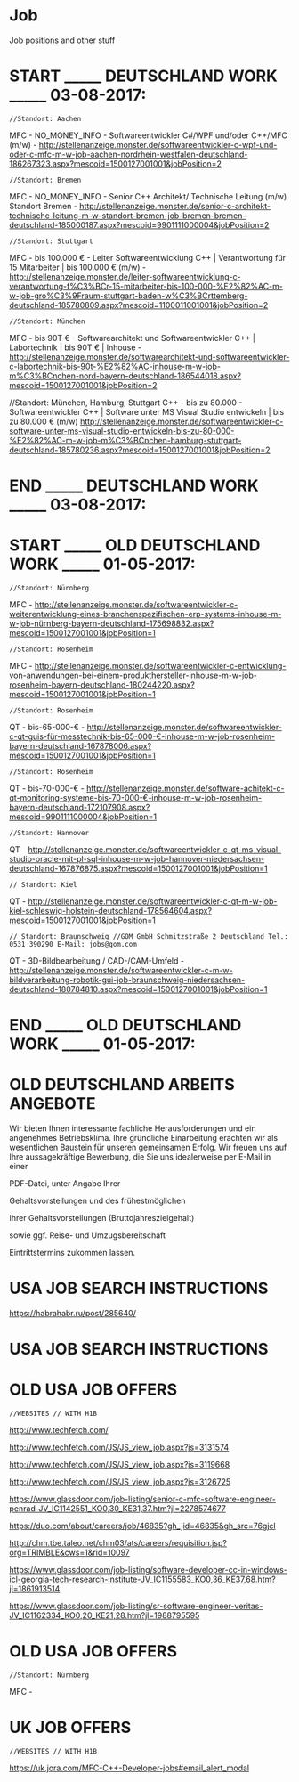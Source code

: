 # Job
Job positions and other stuff


# START _____ DEUTSCHLAND WORK  _____ 03-08-2017:

    //Standort: Aachen
MFC - NO_MONEY_INFO - Softwareentwickler C#/WPF und/oder C++/MFC (m/w) - http://stellenanzeige.monster.de/softwareentwickler-c-wpf-und-oder-c-mfc-m-w-job-aachen-nordrhein-westfalen-deutschland-186267323.aspx?mescoid=1500127001001&jobPosition=2

    //Standort: Bremen
MFC - NO_MONEY_INFO - Senior C++ Architekt/ Technische Leitung (m/w) Standort Bremen - http://stellenanzeige.monster.de/senior-c-architekt-technische-leitung-m-w-standort-bremen-job-bremen-bremen-deutschland-185000187.aspx?mescoid=9901111000004&jobPosition=2

    //Standort: Stuttgart
MFC - bis 100.000 € - Leiter Softwareentwicklung C++ | Verantwortung für 15 Mitarbeiter | bis 100.000 € (m/w) -  http://stellenanzeige.monster.de/leiter-softwareentwicklung-c-verantwortung-f%C3%BCr-15-mitarbeiter-bis-100-000-%E2%82%AC-m-w-job-gro%C3%9Fraum-stuttgart-baden-w%C3%BCrttemberg-deutschland-185780809.aspx?mescoid=1100011001001&jobPosition=2

    //Standort: München
MFC - bis 90T € - Softwarearchitekt und Softwareentwickler C++ | Labortechnik | bis 90T € | Inhouse - http://stellenanzeige.monster.de/softwarearchitekt-und-softwareentwickler-c-labortechnik-bis-90t-%E2%82%AC-inhouse-m-w-job-m%C3%BCnchen-nord-bayern-deutschland-186544018.aspx?mescoid=1500127001001&jobPosition=2

   //Standort: München, Hamburg, Stuttgart
C++ - bis zu 80.000 - Softwareentwickler C++ | Software unter MS Visual Studio entwickeln | bis zu 80.000 € (m/w)
http://stellenanzeige.monster.de/softwareentwickler-c-software-unter-ms-visual-studio-entwickeln-bis-zu-80-000-%E2%82%AC-m-w-job-m%C3%BCnchen-hamburg-stuttgart-deutschland-185780236.aspx?mescoid=1500127001001&jobPosition=2

# END _____ DEUTSCHLAND WORK  _____ 03-08-2017:


# START _____ OLD DEUTSCHLAND WORK  _____ 01-05-2017:

    //Standort: Nürnberg
MFC - http://stellenanzeige.monster.de/softwareentwickler-c-weiterentwicklung-eines-branchenspezifischen-erp-systems-inhouse-m-w-job-nürnberg-bayern-deutschland-175698832.aspx?mescoid=1500127001001&jobPosition=1

    //Standort: Rosenheim
MFC - http://stellenanzeige.monster.de/softwareentwickler-c-entwicklung-von-anwendungen-bei-einem-produkthersteller-inhouse-m-w-job-rosenheim-bayern-deutschland-180244220.aspx?mescoid=1500127001001&jobPosition=1


    //Standort: Rosenheim
QT - bis-65-000-€ - http://stellenanzeige.monster.de/softwareentwickler-c-qt-guis-für-messtechnik-bis-65-000-€-inhouse-m-w-job-rosenheim-bayern-deutschland-167878006.aspx?mescoid=1500127001001&jobPosition=1

    //Standort: Rosenheim
QT - bis-70-000-€ - http://stellenanzeige.monster.de/software-achitekt-c-qt-monitoring-systeme-bis-70-000-€-inhouse-m-w-job-rosenheim-bayern-deutschland-172107908.aspx?mescoid=9901111000004&jobPosition=1

    //Standort: Hannover
QT - http://stellenanzeige.monster.de/softwareentwickler-c-qt-ms-visual-studio-oracle-mit-pl-sql-inhouse-m-w-job-hannover-niedersachsen-deutschland-167876875.aspx?mescoid=1500127001001&jobPosition=1

    // Standort: Kiel
QT - http://stellenanzeige.monster.de/softwareentwickler-c-qt-m-w-job-kiel-schleswig-holstein-deutschland-178564604.aspx?mescoid=1500127001001&jobPosition=1

    // Standort: Braunschweig //GOM GmbH Schmitzstraße 2 Deutschland Tel.: 0531 390290 E-Mail: jobs@gom.com 
QT - 3D-Bildbearbeitung / CAD-/CAM-Umfeld - http://stellenanzeige.monster.de/softwareentwickler-c-m-w-bildverarbeitung-robotik-gui-job-braunschweig-niedersachsen-deutschland-180784810.aspx?mescoid=1500127001001&jobPosition=1

# END _____ OLD DEUTSCHLAND WORK  _____ 01-05-2017:



# OLD DEUTSCHLAND ARBEITS ANGEBOTE

Wir bieten Ihnen interessante fachliche Herausforderungen und ein angenehmes Betriebsklima. Ihre gründliche Einarbeitung erachten wir als wesentlichen Baustein für unseren gemeinsamen Erfolg. Wir freuen uns auf Ihre aussagekräftige Bewerbung, die Sie uns idealerweise 
per E-Mail in einer 

PDF-Datei, unter Angabe Ihrer 

Gehaltsvorstellungen und des frühestmöglichen 

Ihrer Gehaltsvorstellungen (Bruttojahreszielgehalt)

sowie ggf. Reise- und Umzugsbereitschaft

Eintrittstermins zukommen lassen.


# USA JOB SEARCH INSTRUCTIONS

https://habrahabr.ru/post/285640/

# USA JOB SEARCH INSTRUCTIONS



# OLD USA JOB OFFERS

    //WEBSITES // WITH H1B

http://www.techfetch.com/


http://www.techfetch.com/JS/JS_view_job.aspx?js=3131574

http://www.techfetch.com/JS/JS_view_job.aspx?js=3119668

http://www.techfetch.com/JS/JS_view_job.aspx?js=3126725



https://www.glassdoor.com/job-listing/senior-c-mfc-software-engineer-penrad-JV_IC1142551_KO0,30_KE31,37.htm?jl=2278574677

https://duo.com/about/careers/job/46835?gh_jid=46835&gh_src=76gjcl

http://chm.tbe.taleo.net/chm03/ats/careers/requisition.jsp?org=TRIMBLE&cws=1&rid=10097

https://www.glassdoor.com/job-listing/software-developer-cc-in-windows-icl-georgia-tech-research-institute-JV_IC1155583_KO0,36_KE37,68.htm?jl=1861913514

https://www.glassdoor.com/job-listing/sr-software-engineer-veritas-JV_IC1162334_KO0,20_KE21,28.htm?jl=1988795595

# OLD USA JOB OFFERS


    //Standort: Nürnberg
MFC - 

# UK JOB OFFERS

    //WEBSITES // WITH H1B

https://uk.jora.com/MFC-C++-Developer-jobs#email_alert_modal



